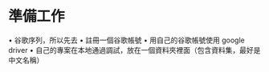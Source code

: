 # 準備工作
 • 谷歌序列，所以先去 
 • 註冊一個谷歌帳號 • 用自己的谷歌帳號使用 google driver 
 • 自己的專案在本地通過調試，放在一個資料夾裡面（包含資料集，最好是中文名稱）
# 
# 

